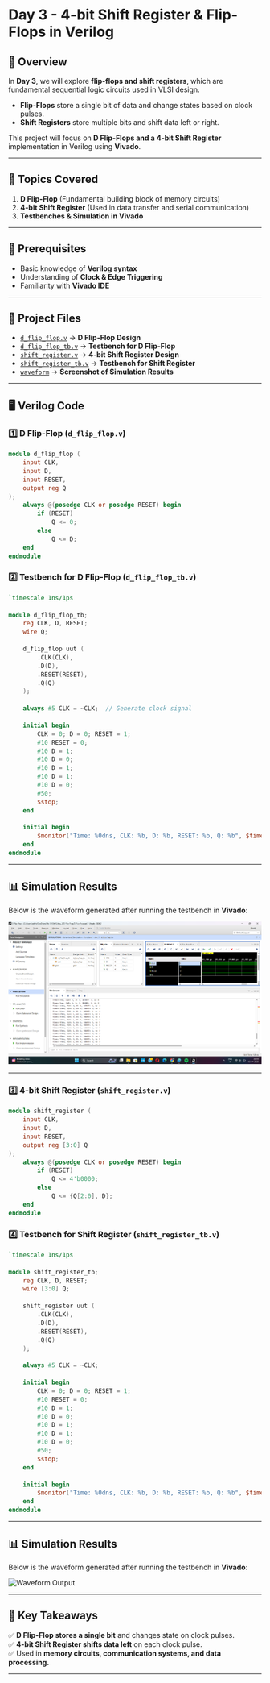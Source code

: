 # Day 3 - 4-bit Shift Register & Flip-Flops in Verilog

## 🚀 Overview
In **Day 3**, we will explore **flip-flops and shift registers**, which are fundamental sequential logic circuits used in VLSI design.

- **Flip-Flops** store a single bit of data and change states based on clock pulses.
- **Shift Registers** store multiple bits and shift data left or right.

This project will focus on **D Flip-Flops and a 4-bit Shift Register** implementation in Verilog using **Vivado**.

---

## 📌 Topics Covered
1. **D Flip-Flop** (Fundamental building block of memory circuits)
2. **4-bit Shift Register** (Used in data transfer and serial communication)
3. **Testbenches & Simulation in Vivado**

---

## 🔑 Prerequisites
- Basic knowledge of **Verilog syntax**
- Understanding of **Clock & Edge Triggering**
- Familiarity with **Vivado IDE**

---

## 📂 Project Files
- [`d_flip_flop.v`](d_flip_flop.v) → **D Flip-Flop Design**
- [`d_flip_flop_tb.v`](d_flip_flop_tb.v) → **Testbench for D Flip-Flop**
- [`shift_register.v`](shift_register.v) → **4-bit Shift Register Design**
- [`shift_register_tb.v`](shift_register_tb.v) → **Testbench for Shift Register**
- [`waveform`](https://github.com/adithyarg/VLSI-Learning-Journey/tree/3c71c5ab0cdc8ab66dfed6e5ce7bf4d24030a30e/Day_3/waveforms) → **Screenshot of Simulation Results**

---

## 🖥️ Verilog Code

### **1️⃣ D Flip-Flop (`d_flip_flop.v`)**
```verilog
module d_flip_flop (
    input CLK,
    input D,
    input RESET,
    output reg Q
);
    always @(posedge CLK or posedge RESET) begin
        if (RESET)
            Q <= 0;
        else
            Q <= D;
    end
endmodule
```

### **2️⃣ Testbench for D Flip-Flop (`d_flip_flop_tb.v`)**
```verilog
`timescale 1ns/1ps

module d_flip_flop_tb;
    reg CLK, D, RESET;
    wire Q;
    
    d_flip_flop uut (
        .CLK(CLK),
        .D(D),
        .RESET(RESET),
        .Q(Q)
    );
    
    always #5 CLK = ~CLK;  // Generate clock signal
    
    initial begin
        CLK = 0; D = 0; RESET = 1;
        #10 RESET = 0;
        #10 D = 1;
        #10 D = 0;
        #10 D = 1;
        #10 D = 1;
        #10 D = 0;
        #50;
        $stop;
    end
    
    initial begin
        $monitor("Time: %0dns, CLK: %b, D: %b, RESET: %b, Q: %b", $time, CLK, D, RESET, Q);
    end
endmodule
```
---

## 📊 Simulation Results
Below is the waveform generated after running the testbench in **Vivado**:

![Waveform Output](https://github.com/adithyarg/VLSI-Learning-Journey/blob/7d80819a57dd259c44671cbedf47a09fe77e6cd8/Day_3/waveforms/Screenshot%202025-04-03%20223357.png)

---

### **3️⃣ 4-bit Shift Register (`shift_register.v`)**
```verilog
module shift_register (
    input CLK,
    input D,
    input RESET,
    output reg [3:0] Q
);
    always @(posedge CLK or posedge RESET) begin
        if (RESET)
            Q <= 4'b0000;
        else
            Q <= {Q[2:0], D};
    end
endmodule
```

### **4️⃣ Testbench for Shift Register (`shift_register_tb.v`)**
```verilog
`timescale 1ns/1ps

module shift_register_tb;
    reg CLK, D, RESET;
    wire [3:0] Q;

    shift_register uut (
        .CLK(CLK),
        .D(D),
        .RESET(RESET),
        .Q(Q)
    );

    always #5 CLK = ~CLK;

    initial begin
        CLK = 0; D = 0; RESET = 1;
        #10 RESET = 0;
        #10 D = 1;
        #10 D = 0;
        #10 D = 1;
        #10 D = 1;
        #10 D = 0;
        #50;
        $stop;
    end

    initial begin
        $monitor("Time: %0dns, CLK: %b, D: %b, RESET: %b, Q: %b", $time, CLK, D, RESET, Q);
    end
endmodule
```

---

## 📊 Simulation Results
Below is the waveform generated after running the testbench in **Vivado**:

![Waveform Output](waveform.png)

---

## 📌 Key Takeaways
✅ **D Flip-Flop stores a single bit** and changes state on clock pulses.  
✅ **4-bit Shift Register shifts data left** on each clock pulse.  
✅ Used in **memory circuits, communication systems, and data processing.**  

---
